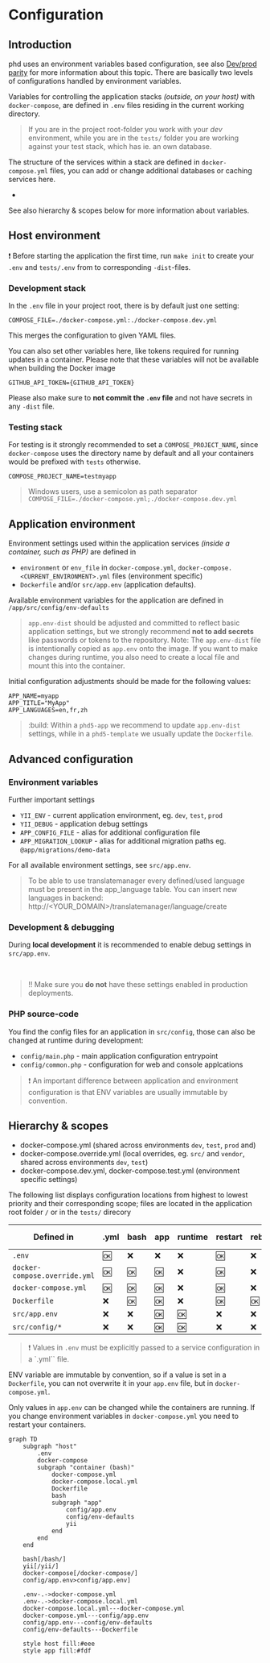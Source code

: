 Configuration
=============

## Introduction

phd uses an environment variables based configuration, see also [Dev/prod parity](http://12factor.net/dev-prod-parity) for more information about this topic. There are basically two levels of configurations handled by environment variables.

Variables for controlling the application stacks *(outside, on your host)* with `docker-compose`, are defined in `.env` files residing in the current working directory. 

> If you are in the project root-folder you work with your *dev*  environment, while you are in the `tests/` folder you are working against your test stack, which has ie. an own database.

The structure of the services within a stack are defined in `docker-compose.yml` files, you can add or change additional databases or caching services here.

- 

See also hierarchy & scopes below for more information about variables.

## Host environment

:exclamation: Before starting the application the first time, run `make init` to create your `.env` and `tests/.env` from to corresponding `-dist`-files.

### Development stack

In the `.env` file in your project root, there is by default just one setting:

    COMPOSE_FILE=./docker-compose.yml:./docker-compose.dev.yml

This merges the configuration to given YAML files.

You can also set other variables here, like tokens required for running updates in a container. Please note that these variables will not be available when building the Docker image

	GITHUB_API_TOKEN={GITHUB_API_TOKEN}

Please also make sure to **not commit the `.env` file** and not have secrets in any `-dist` file.	

### Testing stack

For testing is it strongly recommended to set a `COMPOSE_PROJECT_NAME`, since `docker-compose` uses the directory name by default and all your containers would be prefixed with `tests` otherwise.

	COMPOSE_PROJECT_NAME=testmyapp

> Windows users, use a semicolon as path separator `COMPOSE_FILE=./docker-compose.yml;./docker-compose.dev.yml`

## Application environment

Environment settings used within the application services *(inside a container, such as PHP)* are defined in 

- `environment` or `env_file` in `docker-compose.yml`, `docker-compose.<CURRENT_ENVIRONMENT>.yml` files (environment specific) 
- `Dockerfile` and/or `src/app.env` (application defaults).

Available environment variables for the application are defined in `/app/src/config/env-defaults`

> `app.env-dist` should be adjusted and committed to reflect basic application settings, but we strongly recommend **not to add secrets** like passwords or tokens to the repository. 
> Note: The `app.env-dist` file is intentionally copied as `app.env` onto the image. If you want to make changes during runtime, you also need to create a local file and mount this into the container.

Initial configuration adjustments should be made for the following values:

	APP_NAME=myapp
	APP_TITLE="MyApp"
	APP_LANGUAGES=en,fr,zh

> :build: Within a `phd5-app` we recommend to update `app.env-dist` settings, while in a `phd5-template` we usually update the `Dockerfile`.


## Advanced configuration

### Environment variables

Further important settings

 - `YII_ENV` - current application environment, eg. `dev`, `test`, `prod`
 - `YII_DEBUG` - application debug settings 
 - `APP_CONFIG_FILE` - alias for  additional configuration file
 - `APP_MIGRATION_LOOKUP` - alias for additional migration paths eg. `@app/migrations/demo-data`

For all available environment settings, see `src/app.env`.

> To be able to use translatemanager every defined/used language must be present in the app_language table. 
> You can insert new languages in backend:
> http://<YOUR_DOMAIN>/translatemanager/language/create

### Development & debugging

During **local development** it is recommended to enable debug settings in `src/app.env`.

​    

> :bangbang: Make sure you **do not** have these settings enabled in production deployments.

### PHP source-code

You find the config files for an application in `src/config`, those can also be changed at runtime during development:

 - `config/main.php` - main application configuration entrypoint
 - `config/common.php` - configuration for web and console applcations


> :exclamation: An important difference between application and environment configuration is that
> ENV variables are usually immutable by convention.



## Hierarchy & scopes

- docker-compose.yml (shared across environments `dev`, `test`, `prod` and)
- docker-compose.override.yml (local overrides, eg. `src/` and `vendor`, shared across environments `dev`, `test`)
- docker-compose.dev.yml, docker-compose.test.yml (environment specific settings)

The following list displays configuration locations from highest to lowest priority and their corresponding scope; files are located in the application root folder `/` or in the `tests/` direcory

| Defined in | .yml | bash | app | runtime | restart | rebuild | variable replacement |
|------------|------|------|-----|---|---|---|---|
| `.env`     | :ok: | :x: | :x: | :x: | :ok: | :x: | :x: |
| `docker-compose.override.yml` | :ok: | :ok: | :ok: | :x: | :ok: | :x: | :ok: |
| `docker-compose.yml` | :ok: | :ok: | :ok: | :x:| :ok: | :x: | :ok: |
| `Dockerfile` | :x: | :ok: | :ok: | :x:| :ok: | :ok: | :x: |
| `src/app.env`  | :x: | :x: | :ok: | :ok: | :x: | :x: | :ok:|
| `src/config/*`  | :x: | :x: | :ok: | :ok: | :x: | :x: | :ok:|

> :exclamation: Values in `.env` must be explicitly passed to a service configuration in a `.yml`` file.

ENV variable are immutable by convention, so if a value is set in a `Dockerfile`, you can not
 overwrite it in your `app.env` file, but in `docker-compose.yml`.

Only values in `app.env` can be changed while the containers are running. If you change environment variables in 
`docker-compose.yml` you need to restart your containers.  

```mermaid
graph TD
	subgraph "host"
		.env
		docker-compose
		subgraph "container (bash)"
			docker-compose.yml
			docker-compose.local.yml
			Dockerfile
			bash
			subgraph "app"
				config/app.env
				config/env-defaults
				yii
			end
    	end
	end
	
	bash[/bash/]
	yii[/yii/]
	docker-compose[/docker-compose/]
	config/app.env>config/app.env]
	
	.env-.->docker-compose.yml
	.env-.->docker-compose.local.yml
	docker-compose.local.yml---docker-compose.yml
	docker-compose.yml---config/app.env
	config/app.env---config/env-defaults
	config/env-defaults---Dockerfile
	
	style host fill:#eee
	style app fill:#fdf

```

